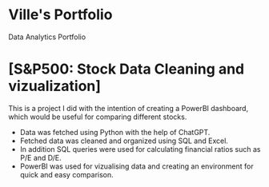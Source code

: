 # Ville's Portfolio
Data Analytics Portfolio

# [S&P500: Stock Data Cleaning and vizualization]

This is a project I did with the intention of creating a PowerBI dashboard, which would be useful for comparing different stocks.

* Data was fetched using Python with the help of ChatGPT.
* Fetched data was cleaned and organized using SQL and Excel.
* In addition SQL queries were used for calculating financial ratios such as P/E and D/E.
* PowerBI was used for vizualising data and creating an environment for quick and easy comparison. 
